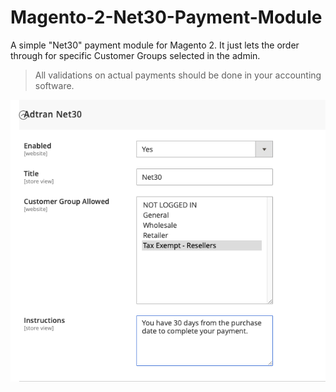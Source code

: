# Magento-2-Net30-Payment-Module
A simple "Net30" payment module for Magento 2. It just lets the order through for specific Customer Groups selected in the admin. 

> All validations on actual payments should be done in your accounting software.

![Admin](net30-admin.png)
